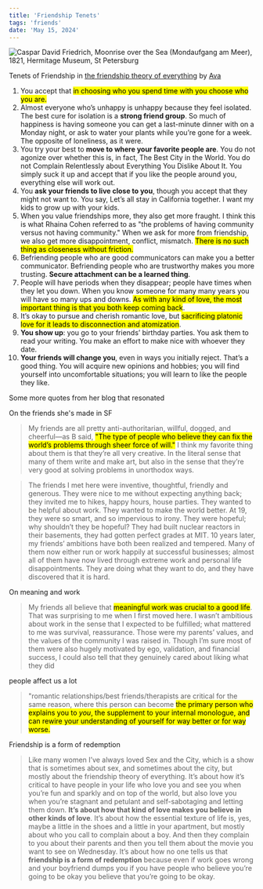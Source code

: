 ```yaml
---
title: 'Friendship Tenets'
tags: 'friends'
date: 'May 15, 2024'
---
```


![Caspar David Friedrich, Moonrise over the Sea (Mondaufgang am Meer), 1821, Hermitage Museum, St Petersburg](/images/moonrisesea.jpg)

Tenets of Friendship in [the friendship theory of everything](https://www.avabear.xyz/p/the-friendship-theory-of-everything) by [Ava](https://substack.com/@ava)

1. You accept that <mark>in choosing who you spend time with you choose who you are.</mark>
1. Almost everyone who’s unhappy is unhappy because they feel isolated. The best cure for isolation is a **strong friend group**. So much of happiness is having someone you can get a last-minute dinner with on a Monday night, or ask to water your plants while you’re gone for a week. The opposite of loneliness, as it were.
1. You try your best to **move to where your favorite people are**. You do not agonize over whether this is, in fact, The Best City in the World. You do not Complain Relentlessly about Everything You Dislike About It. You simply suck it up and accept that if you like the people around you, everything else will work out.
1. You **ask your friends to live close to you**, though you accept that they might not want to. You say, Let’s all stay in California together. I want my kids to grow up with your kids.
1. When you value friendships more, they also get more fraught. I think this is what Rhaina Cohen referred to as "the problems of having community versus not having community." When we ask for more from friendship, we also get more disappointment, conflict, mismatch. <mark>There is no such thing as closeness without friction.</mark>
1. Befriending people who are good communicators can make you a better communicator. Befriending people who are trustworthy makes you more trusting. **Secure attachment can be a learned thing**.
1. People will have periods when they disappear; people have times when they let you down. When you know someone for many many years you will have so many ups and downs. <mark>As with any kind of love, the most important thing is that you both keep coming back</mark>.
1. It’s okay to pursue and cherish romantic love, but <mark>sacrificing platonic love for it leads to disconnection and atomization</mark>.
1. **You show up**: you go to your friends’ birthday parties. You ask them to read your writing. You make an effort to make nice with whoever they date.
1. **Your friends will change you**, even in ways you initially reject. That’s a good thing. You will acquire new opinions and hobbies; you will find yourself into uncomfortable situations; you will learn to like the people they like.

Some more quotes from her blog that resonated

On the friends she's made in SF

> My friends are all pretty anti-authoritarian, willful, dogged, and cheerful—as B said, <mark>"The type of people who believe they can fix the world’s problems through sheer force of will."</mark> I think my favorite thing about them is that they’re all very creative. In the literal sense that many of them write and make art, but also in the sense that they’re very good at solving problems in unorthodox ways.

> The friends I met here were inventive, thoughtful, friendly and generous. They were nice to me without expecting anything back; they invited me to hikes, happy hours, house parties. They wanted to be helpful about work. They wanted to make the world better. At 19, they were so smart, and so impervious to irony. They were hopeful; why shouldn’t they be hopeful? They had built nuclear reactors in their basements, they had gotten perfect grades at MIT. 10 years later, my friends’ ambitions have both been realized and tempered. Many of them now either run or work happily at successful businesses; almost all of them have now lived through extreme work and personal life disappointments. They are doing what they want to do, and they have discovered that it is hard.

On meaning and work

> My friends all believe that <mark>meaningful work was crucial to a good life</mark>. That was surprising to me when I first moved here. I wasn’t ambitious about work in the sense that I expected to be fulfilled; what mattered to me was survival, reassurance. Those were my parents’ values, and the values of the community I was raised in. Though I’m sure most of them were also hugely motivated by ego, validation, and financial success, I could also tell that they genuinely cared about liking what they did

people affect us a lot

> "romantic relationships/best friends/therapists are critical for the same reason, where this person can become <mark>the primary person who explains you to _you_, the supplement to your internal monologue, and can rewire your understanding of yourself for way better or for way worse.</mark>

Friendship is a form of redemption

> Like many women I’ve always loved Sex and the City, which is a show that is sometimes about sex, and sometimes about the city, but mostly about the friendship theory of everything. It’s about how it’s critical to have people in your life who love you and see you when you’re fun and sparkly and on top of the world, but also love you when you’re stagnant and petulant and self-sabotaging and letting them down. **It’s about how that kind of love makes you believe in other kinds of love**. It’s about how the essential texture of life is, yes, maybe a little in the shoes and a little in your apartment, but mostly about who you call to complain about a boy. And then they complain to you about their parents and then you tell them about the movie you want to see on Wednesday. It’s about how no one tells us that **friendship is a form of redemption** because even if work goes wrong and your boyfriend dumps you if you have people who believe you’re going to be okay you believe that you’re going to be okay.
